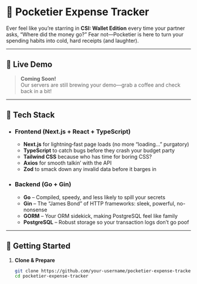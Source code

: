 # 🏦 Pocketier Expense Tracker

Ever feel like you’re starring in **CSI: Wallet Edition** every time your partner asks, “Where did the money go?” Fear not—Pocketier is here to turn your spending habits into cold, hard receipts (and laughter).

---

## 🚀 Live Demo  
> **Coming Soon!**  
Our servers are still brewing your demo—grab a coffee and check back in a bit!

---

## 🧰 Tech Stack  

- ### Frontend (Next.js + React + TypeScript)  
  - **Next.js** for lightning‑fast page loads (no more “loading…” purgatory)  
  - **TypeScript** to catch bugs before they crash your budget party  
  - **Tailwind CSS** because who has time for boring CSS?  
  - **Axios** for smooth talkin’ with the API  
  - **Zod** to smack down any invalid data before it barges in  

- ### Backend (Go + Gin)  
  - **Go** – Compiled, speedy, and less likely to spill your secrets  
  - **Gin** – The “James Bond” of HTTP frameworks: sleek, powerful, no-nonsense  
  - **GORM** – Your ORM sidekick, making PostgreSQL feel like family  
  - **PostgreSQL** – Robust storage so your transaction logs don’t go poof  

---

## 🚦 Getting Started

1. **Clone & Prepare**  
   ```bash
   git clone https://github.com/your-username/pocketier-expense-tracker.git
   cd pocketier-expense-tracker
